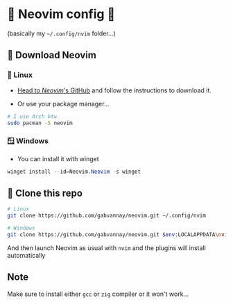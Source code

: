 
# 🔌 Neovim config 🔌

(basically my `~/.config/nvim` folder...)

## 📂 Download Neovim

### 🐧 Linux

* [Head to *Neovim*'s GitHub](https://github.com/neovim/neovim/blob/master/INSTALL.md) and follow the instructions to download it.

* Or use your package manager...

```bash
# I use Arch btw
sudo pacman -S neovim
```

### 🪟 Windows

* You can install it with winget

```powershell
winget install --id=Neovim.Neovim -s winget
```

## 📝 Clone this repo


```bash
# Linux
git clone https://github.com/gabvannay/neovim.git ~/.config/nvim

# Windows
git clone https://github.com/gabvannay/neovim.git $env:LOCALAPPDATA\nvim
```

And then launch Neovim as usual with `nvim` and the plugins will install automatically

## Note

Make sure to install either `gcc` or `zig` compiler or it won't work...
